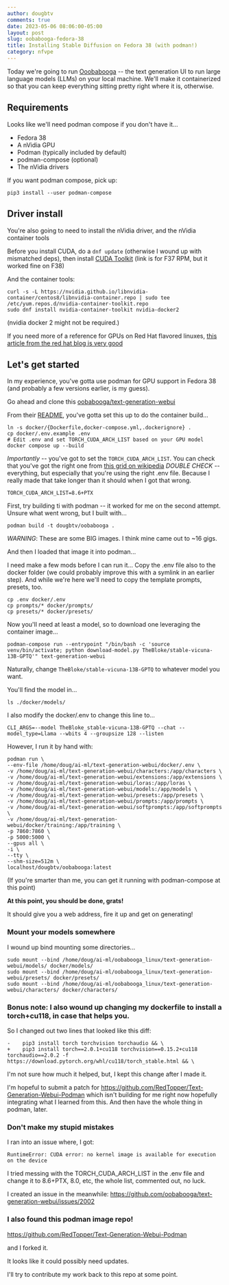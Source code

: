 ```yaml
---
author: dougbtv
comments: true
date: 2023-05-06 08:06:00-05:00
layout: post
slug: oobabooga-fedora-38
title: Installing Stable Diffusion on Fedora 38 (with podman!)
category: nfvpe
---
```


Today we're going to run [Ooobabooga](https://github.com/oobabooga/text-generation-webui/) -- the text generation UI to run large language models (LLMs) on your local machine. We'll make it containerized so that you can keep everything sitting pretty right where it is, otherwise.

## Requirements

Looks like we'll need podman compose if you don't have it...

* Fedora 38
* A nVidia GPU
* Podman (typically included by default)
* podman-compose (optional)
* The nVidia drivers

If you want podman compose, pick up: 

```
pip3 install --user podman-compose
```

## Driver install

You're also going to need to install the nVidia driver, and the nVidia container tools

Before you install CUDA, do a `dnf update` (otherwise I wound up with mismatched deps), then install [CUDA Toolkit](https://developer.nvidia.com/cuda-downloads?target_os=Linux&target_arch=x86_64&Distribution=Fedora&target_version=37&target_type=rpm_local) (link is for F37 RPM, but it worked fine on F38)


And the container tools:

```
curl -s -L https://nvidia.github.io/libnvidia-container/centos8/libnvidia-container.repo | sudo tee /etc/yum.repos.d/nvidia-container-toolkit.repo
sudo dnf install nvidia-container-toolkit nvidia-docker2
```

(nvidia docker 2 might not be required.)

If you need more of a reference for GPUs on Red Hat flavored linuxes, [this article from the red hat blog is very good](https://www.redhat.com/en/blog/how-use-gpus-containers-bare-metal-rhel-8)

## Let's get started

In my experience, you've gotta use podman for GPU support in Fedora 38 (and probably a few versions earlier, is my guess). 

Go ahead and clone this [oobabooga/text-generation-webui](https://github.com/oobabooga/text-generation-webui)

From their [README](https://github.com/oobabooga/text-generation-webui#alternative-docker), you've gotta set this up to do the container build...

```
ln -s docker/{Dockerfile,docker-compose.yml,.dockerignore} .
cp docker/.env.example .env
# Edit .env and set TORCH_CUDA_ARCH_LIST based on your GPU model
docker compose up --build
```

*Importantly* -- you've got to set the `TORCH_CUDA_ARCH_LIST`. You can check that you've got the right one from [this grid on wikipedia](https://en.wikipedia.org/wiki/CUDA#GPUs_supported)
*DOUBLE CHECK* -- everything, but especially that you're using the right .env file. Because I really made that take longer than it should when I got that wrong.

```
TORCH_CUDA_ARCH_LIST=8.6+PTX
```

First, try building ti with podman -- it worked for me on the second attempt. Unsure what went wrong, but I built with...

```
podman build -t dougbtv/oobabooga .
```

*WARNING*: These are some BIG images. I think mine came out to ~16 gigs.

And then I loaded that image it into podman...

I need make a few mods before I can run it... Copy the .env file also to the docker folder (we could probably improve this with a symlink in an earlier step). And while we're here we'll need to copy the template prompts, presets, too.

```
cp .env docker/.env
cp prompts/* docker/prompts/
cp presets/* docker/presets/
```

Now you'll need at least a model, so to download one leveraging the container image...

```
podman-compose run --entrypoint "/bin/bash -c 'source venv/bin/activate; python download-model.py TheBloke/stable-vicuna-13B-GPTQ'" text-generation-webui
```

Naturally, change `TheBloke/stable-vicuna-13B-GPTQ` to whatever model you want.

You'll find the model in...

```
ls ./docker/models/
```

I also modify the docker/.env to change this line to...

```
CLI_ARGS=--model TheBloke_stable-vicuna-13B-GPTQ --chat --model_type=Llama --wbits 4 --groupsize 128 --listen
```

However, I run it by hand with:

```
podman run \
--env-file /home/doug/ai-ml/text-generation-webui/docker/.env \
-v /home/doug/ai-ml/text-generation-webui/characters:/app/characters \
-v /home/doug/ai-ml/text-generation-webui/extensions:/app/extensions \
-v /home/doug/ai-ml/text-generation-webui/loras:/app/loras \
-v /home/doug/ai-ml/text-generation-webui/models:/app/models \
-v /home/doug/ai-ml/text-generation-webui/presets:/app/presets \
-v /home/doug/ai-ml/text-generation-webui/prompts:/app/prompts \
-v /home/doug/ai-ml/text-generation-webui/softprompts:/app/softprompts \
-v /home/doug/ai-ml/text-generation-webui/docker/training:/app/training \
-p 7860:7860 \
-p 5000:5000 \
--gpus all \
-i \
--tty \
--shm-size=512m \
localhost/dougbtv/oobabooga:latest
```

(If you're smarter than me, you can get it running with podman-compose at this point)

**At this point, you should be done, grats!**

It should give you a web address, fire it up and get on generating!

### Mount your models somewhere

I wound up bind mounting some directories...

```
sudo mount --bind /home/doug/ai-ml/oobabooga_linux/text-generation-webui/models/ docker/models/
sudo mount --bind /home/doug/ai-ml/oobabooga_linux/text-generation-webui/presets/ docker/presets/
sudo mount --bind /home/doug/ai-ml/oobabooga_linux/text-generation-webui/characters/ docker/characters/
```

### Bonus note: I also wound up changing my dockerfile to install a torch+cu118, in case that helps you.

So I changed out two lines that looked like this diff:

```
-    pip3 install torch torchvision torchaudio && \
+    pip3 install torch==2.0.1+cu118 torchvision==0.15.2+cu118 torchaudio==2.0.2 -f https://download.pytorch.org/whl/cu118/torch_stable.html && \
```

I'm not sure how much it helped, but, I kept this change after I made it.

I'm hopeful to submit a patch for https://github.com/RedTopper/Text-Generation-Webui-Podman which isn't building for me right now hopefully integrating what I learned from this. And then have the whole thing in podman, later.

### Don't make my stupid mistakes

I ran into an issue where, I got:

```
RuntimeError: CUDA error: no kernel image is available for execution on the device
```

I tried messing with the TORCH_CUDA_ARCH_LIST in the .env file and change it to 8.6+PTX, 8.0, etc, the whole list, commented out, no luck.

I created an issue in the meanwhile: https://github.com/oobabooga/text-generation-webui/issues/2002 

### I also found this podman image repo!

https://github.com/RedTopper/Text-Generation-Webui-Podman

and I forked it.

It looks like it could possibly need updates.

I'll try to contribute my work back to this repo at some point.

